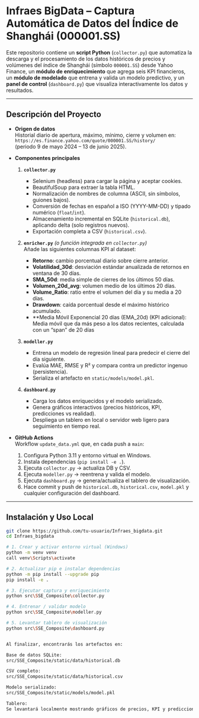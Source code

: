 # Infraes BigData – Captura Automática de Datos del Índice de Shanghái (000001.SS)

Este repositorio contiene un **script Python** (`collector.py`) que automatiza la descarga y el procesamiento de los datos históricos de precios y volúmenes del índice de Shanghái (símbolo `000001.SS`) desde Yahoo Finance, un **módulo de enriquecimiento** que agrega seis KPI financieros, un **módulo de modelado** que entrena y valida un modelo predictivo, y un **panel de control** (`dashboard.py`) que visualiza interactivamente los datos y resultados.

---

##  Descripción del Proyecto

- **Origen de datos**  
  Historial diario de apertura, máximo, mínimo, cierre y volumen en:  
  `https://es.finance.yahoo.com/quote/000001.SS/history/`  
  (periodo 9 de mayo 2024 – 13 de junio 2025).

- **Componentes principales**  
  1. **`collector.py`**  
     - Selenium (headless) para cargar la página y aceptar cookies.  
     - BeautifulSoup para extraer la tabla HTML.  
     - Normalización de nombres de columna (ASCII, sin símbolos, guiones bajos).  
     - Conversión de fechas en español a ISO (YYYY-MM-DD) y tipado numérico (`float`/`int`).  
     - Almacenamiento incremental en SQLite (`historical.db`), aplicando delta (solo registros nuevos).  
     - Exportación completa a CSV (`historical.csv`).

  2. **`enricher.py`** *(o función integrada en `collector.py`)*  
     Añade las siguientes columnas KPI al dataset:  
     - **Retorno**: cambio porcentual diario sobre cierre anterior.  
     - **Volatilidad_30d**: desviación estándar anualizada de retornos en ventana de 30 días.  
     - **SMA_50d**: media simple de cierres de los últimos 50 días.  
     - **Volumen_20d_avg**: volumen medio de los últimos 20 días.  
     - **Volume_Ratio**: ratio entre el volumen del día y su media a 20 días.  
     - **Drawdown**: caída porcentual desde el máximo histórico acumulado.
     - **Media Móvil Exponencial 20 días (EMA_20d) (KPI adicional): Media móvil que da más peso a los datos recientes, calculada con un “span” de 20 días

  3. **`modeller.py`**  
     - Entrena un modelo de regresión lineal para predecir el cierre del día siguiente.  
     - Evalúa MAE, RMSE y R² y compara contra un predictor ingenuo (persistencia).  
     - Serializa el artefacto en `static/models/model.pkl`.

  4. **`dashboard.py`**  
     - Carga los datos enriquecidos y el modelo serializado.  
     - Genera gráficos interactivos (precios históricos, KPI, predicciones vs realidad).  
     - Despliega un tablero en local o servidor web ligero para seguimiento en tiempo real.

- **GitHub Actions**  
  Workflow `update_data.yml` que, en cada push a `main`:  
  1. Configura Python 3.11 y entorno virtual en Windows.  
  2. Instala dependencias (`pip install -e .`).  
  3. Ejecuta `collector.py` → actualiza DB y CSV.  
  4. Ejecuta `modeller.py` → reentrena y valida el modelo.  
  5. Ejecuta `dashboard.py` → genera/actualiza el tablero de visualización.  
  6. Hace commit y push de `historical.db`, `historical.csv`, `model.pkl` y cualquier configuración del dashboard.

---

## Instalación y Uso Local

```bash
git clone https://github.com/tu-usuario/Infraes_bigdata.git
cd Infraes_bigdata

# 1. Crear y activar entorno virtual (Windows)
python -m venv venv
call venv\Scripts\activate

# 2. Actualizar pip e instalar dependencias
python -m pip install --upgrade pip
pip install -e .

# 3. Ejecutar captura y enriquecimiento
python src\SSE_Composite\collector.py

# 4. Entrenar / validar modelo
python src\SSE_Composite\modeller.py

# 5. Levantar tablero de visualización
python src\SSE_Composite\dashboard.py


Al finalizar, encontrarás los artefactos en:

Base de datos SQLite:
src/SSE_Composite/static/data/historical.db

CSV completo:
src/SSE_Composite/static/data/historical.csv

Modelo serializado:
src/SSE_Composite/static/models/model.pkl

Tablero:
Se levantará localmente mostrando gráficos de precios, KPI y predicciones.
